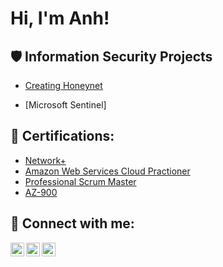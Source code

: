 <h1>Hi, I'm Anh! <a href="https://www.linkedin.com/in/hoanganhnn/"> </a>
 
<h2>🛡️ Information Security Projects</h2>
 
- [Creating Honeynet](Link)

- [Microsoft Sentinel]

<h2>📜 Certifications:</h2>
 
  - [Network+](Link)
  - [Amazon Web Services Cloud Practioner](Link)
  - [Professional Scrum Master](Link)
  - [AZ-900](Link)

<h2> 🤳 Connect with me: </h2>
 
[<img align="left" alt="yourname | Twitter" width="22px" src="https://iconduck.com/icons/242323/twitter-color" />][twitter]
[<img align="left" alt="yourname | LinkedIn" width="22px" src="https://cdn.jsdelivr.net/npm/simple-icons@v3/icons/linkedin.svg" />][linkedin]
[<img align="left" alt="yourname | Instagram" width="22px" src="https://cdn.jsdelivr.net/npm/simple-icons@v3/icons/instagram.svg" />][instagram]
 
[twitter]: https://twitter.com/hoangannnhhh
[instagram]: https://www.instagram.com/
[linkedin]: https://www.linkedin.com/in/hoanganhnn/
